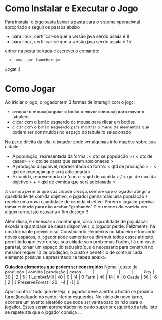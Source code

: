 # Como Instalar e Executar o Jogo

Para instalar o jogo basta baixar a pasta para o sistema operacional apropriado e seguir os passos abaixo
* para linux, certificar-se que a versão java sendo usada é 8
* para linux, certificar-se que a versão java sendo usada é 15

entrar na pasta baixada e escrever o comando:
~~~cmd
  > java -jar launcher.jar
~~~

Jogar :)

# Como Jogar
Ao iniciar o jogo, o jogador tem 3 formas de interagir com o jogo:
* arrastar o mouse(segurar o botão e mover o mouse) para mover o tabuleiro
* clicar com o botão esquerdo do mouse para clicar em botões 
* clicar com o botão esquerdo para mostrar o menu de elementos que podem ser construidos no espaço do tabuleiro selecionado

Na parte direita da tela, o jogador pode ver algumas informações sobre sua cidade:
* A população, representada da forma : < qtd de população > / < qtd de casas> + < qtd de casas que seram adicionadas >
* A produção disponível, representada da forma: < qtd de produção > + < qtd de produção que será adicionada >
* A comida, representada da forma : < qtd de comida > / < qtd de comida objetivo > + < qtd de comida que será adicionada >

A comida permite que sua cidade cresça, sempre que o jogador atingir a quantidade de comida objetivo, o jogador ganha mais uma população e recebe uma nova quantidade de comida objetivo. Porém o jogador precisa tomar cuidado para não acabar "ganhando" 0 ou menos de comida em algum turno, isto causaria o fim do jogo !!

Além disso, é necessário apontar que, caso a quantidade de população exceda a quantidade de casas disponíveis, o jogador perde. Felizmente, há uma forma de previnir isso. 
Constriuindo elementos no tabuleiro e tomando novos espaços, o jogador pode aumentar ou diminuir todos esses atributo, permitindo que este cresça sua cidade sem problemas.Porém, há um custo para tal, tomar um espaço do tabuleiro(que é necessário para construir no mesmo) requer 10 de produção, o custo e benefício de contruir cada elemento possível é apresentado na tabela abaixo.

**Guia dos elementos que podem ser construidos**
Nome | custo de produção | comida | produção | casas
----- | ----- |----- |----- |----- 
City | 30  | -2 | 5 | 1
LumberMill | 40 | 0 | 14 | 0
Farm |  40 | 14 | 0 | 0
Castle | 50 | -6 | 2 | 3
PreserveForest | 20 | -4 | -1 | 0

Após contruir tudo que deseja, o jogador deve apertar o botão de próximo turno(localizado no canto inferior esquerdo). No início do novo turno, ocorrera um evento aleatório que pode ser vantajosso ou não para o jogador. Esses seram apresentados no canto superior esquerdo da tela.
Isto se repete até que o jogador consiga ...
